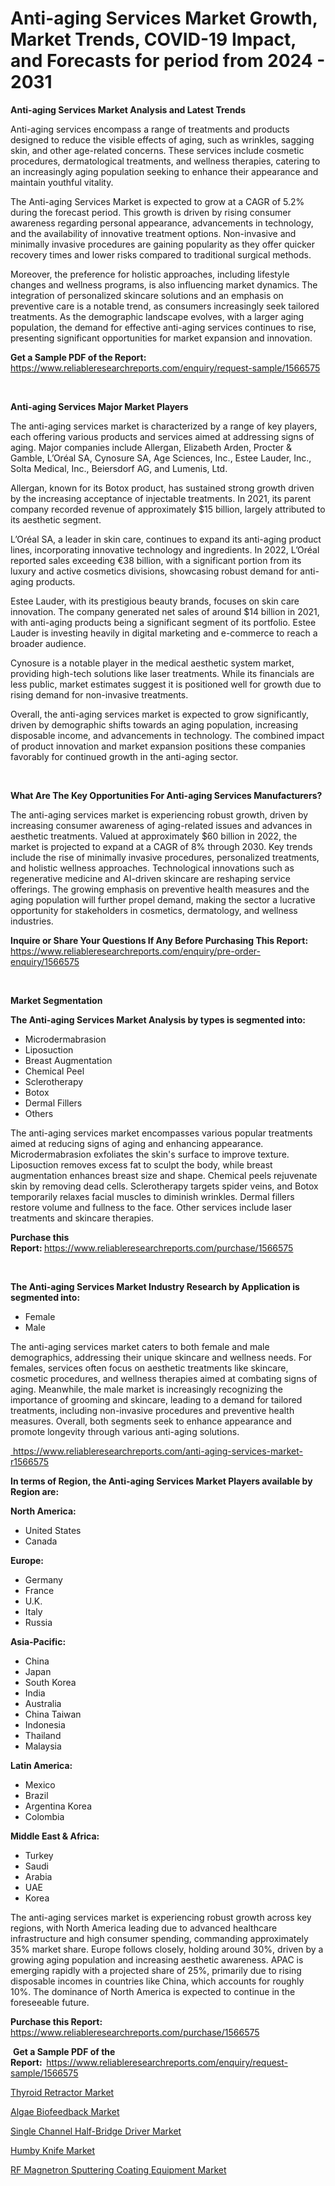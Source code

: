 <p><h1>Anti-aging Services Market Growth, Market Trends, COVID-19 Impact, and Forecasts for period from 2024 - 2031</h1></p><p><strong>Anti-aging Services Market Analysis and Latest Trends</strong></p>
<p><p>Anti-aging services encompass a range of treatments and products designed to reduce the visible effects of aging, such as wrinkles, sagging skin, and other age-related concerns. These services include cosmetic procedures, dermatological treatments, and wellness therapies, catering to an increasingly aging population seeking to enhance their appearance and maintain youthful vitality.</p><p>The Anti-aging Services Market is expected to grow at a CAGR of 5.2% during the forecast period. This growth is driven by rising consumer awareness regarding personal appearance, advancements in technology, and the availability of innovative treatment options. Non-invasive and minimally invasive procedures are gaining popularity as they offer quicker recovery times and lower risks compared to traditional surgical methods.</p><p>Moreover, the preference for holistic approaches, including lifestyle changes and wellness programs, is also influencing market dynamics. The integration of personalized skincare solutions and an emphasis on preventive care is a notable trend, as consumers increasingly seek tailored treatments. As the demographic landscape evolves, with a larger aging population, the demand for effective anti-aging services continues to rise, presenting significant opportunities for market expansion and innovation.</p></p>
<p><strong>Get a Sample PDF of the Report:&nbsp;</strong> <a href="https://www.reliableresearchreports.com/enquiry/request-sample/1566575?utm_campaign=3&utm_medium=2&utm_source=Github&utm_content=ia&utm_term=07122024&utm_id=anti-aging-services">https://www.reliableresearchreports.com/enquiry/request-sample/1566575</a></p>
<p>&nbsp;</p>
<p><strong>Anti-aging Services Major Market Players</strong></p>
<p><p>The anti-aging services market is characterized by a range of key players, each offering various products and services aimed at addressing signs of aging. Major companies include Allergan, Elizabeth Arden, Procter & Gamble, L’Oréal SA, Cynosure SA, Age Sciences, Inc., Estee Lauder, Inc., Solta Medical, Inc., Beiersdorf AG, and Lumenis, Ltd.</p><p>Allergan, known for its Botox product, has sustained strong growth driven by the increasing acceptance of injectable treatments. In 2021, its parent company recorded revenue of approximately $15 billion, largely attributed to its aesthetic segment.</p><p>L’Oréal SA, a leader in skin care, continues to expand its anti-aging product lines, incorporating innovative technology and ingredients. In 2022, L’Oréal reported sales exceeding €38 billion, with a significant portion from its luxury and active cosmetics divisions, showcasing robust demand for anti-aging products.</p><p>Estee Lauder, with its prestigious beauty brands, focuses on skin care innovation. The company generated net sales of around $14 billion in 2021, with anti-aging products being a significant segment of its portfolio. Estee Lauder is investing heavily in digital marketing and e-commerce to reach a broader audience.</p><p>Cynosure is a notable player in the medical aesthetic system market, providing high-tech solutions like laser treatments. While its financials are less public, market estimates suggest it is positioned well for growth due to rising demand for non-invasive treatments.</p><p>Overall, the anti-aging services market is expected to grow significantly, driven by demographic shifts towards an aging population, increasing disposable income, and advancements in technology. The combined impact of product innovation and market expansion positions these companies favorably for continued growth in the anti-aging sector.</p></p>
<p>&nbsp;</p>
<p><strong>What Are The Key Opportunities For Anti-aging Services Manufacturers?</strong></p>
<p><p>The anti-aging services market is experiencing robust growth, driven by increasing consumer awareness of aging-related issues and advances in aesthetic treatments. Valued at approximately $60 billion in 2022, the market is projected to expand at a CAGR of 8% through 2030. Key trends include the rise of minimally invasive procedures, personalized treatments, and holistic wellness approaches. Technological innovations such as regenerative medicine and AI-driven skincare are reshaping service offerings. The growing emphasis on preventive health measures and the aging population will further propel demand, making the sector a lucrative opportunity for stakeholders in cosmetics, dermatology, and wellness industries.</p></p>
<p><strong>Inquire or Share Your Questions If Any Before Purchasing This Report:</strong> <a href="https://www.reliableresearchreports.com/enquiry/pre-order-enquiry/1566575?utm_campaign=3&utm_medium=2&utm_source=Github&utm_content=ia&utm_term=07122024&utm_id=anti-aging-services">https://www.reliableresearchreports.com/enquiry/pre-order-enquiry/1566575</a></p>
<p>&nbsp;</p>
<p><strong>Market Segmentation</strong></p>
<p><strong>The Anti-aging Services Market Analysis by types is segmented into:</strong></p>
<p><ul><li>Microdermabrasion</li><li>Liposuction</li><li>Breast Augmentation</li><li>Chemical Peel</li><li>Sclerotherapy</li><li>Botox</li><li>Dermal Fillers</li><li>Others</li></ul></p>
<p><p>The anti-aging services market encompasses various popular treatments aimed at reducing signs of aging and enhancing appearance. Microdermabrasion exfoliates the skin's surface to improve texture. Liposuction removes excess fat to sculpt the body, while breast augmentation enhances breast size and shape. Chemical peels rejuvenate skin by removing dead cells. Sclerotherapy targets spider veins, and Botox temporarily relaxes facial muscles to diminish wrinkles. Dermal fillers restore volume and fullness to the face. Other services include laser treatments and skincare therapies.</p></p>
<p><strong>Purchase this Report:&nbsp;</strong><a href="https://www.reliableresearchreports.com/purchase/1566575?utm_campaign=3&utm_medium=2&utm_source=Github&utm_content=ia&utm_term=07122024&utm_id=anti-aging-services">https://www.reliableresearchreports.com/purchase/1566575</a></p>
<p>&nbsp;</p>
<p><strong>The Anti-aging Services Market Industry Research by Application is segmented into:</strong></p>
<p><ul><li>Female</li><li>Male</li></ul></p>
<p><p>The anti-aging services market caters to both female and male demographics, addressing their unique skincare and wellness needs. For females, services often focus on aesthetic treatments like skincare, cosmetic procedures, and wellness therapies aimed at combating signs of aging. Meanwhile, the male market is increasingly recognizing the importance of grooming and skincare, leading to a demand for tailored treatments, including non-invasive procedures and preventive health measures. Overall, both segments seek to enhance appearance and promote longevity through various anti-aging solutions.</p></p>
<p><a href="https://www.reliableresearchreports.com/anti-aging-services-market-r1566575?utm_campaign=3&utm_medium=2&utm_source=Github&utm_content=ia&utm_term=07122024&utm_id=anti-aging-services">&nbsp;https://www.reliableresearchreports.com/anti-aging-services-market-r1566575</a></p>
<p><strong>In terms of Region, the Anti-aging Services Market Players available by Region are:</strong></p>
<p>
    <p> <strong> North America: </strong>
        <ul>
            <li>United States</li>
            <li>Canada</li>
        </ul>
        </p> 
    <p> <strong> Europe: </strong>
        <ul>
            <li>Germany</li>
            <li>France</li>
            <li>U.K.</li>
            <li>Italy</li>
            <li>Russia</li>
        </ul>
        </p> 
    <p> <strong> Asia-Pacific: </strong>
        <ul>
            <li>China</li>
            <li>Japan</li>
            <li>South Korea</li>
            <li>India</li>
            <li>Australia</li>
            <li>China Taiwan</li>
            <li>Indonesia</li>
            <li>Thailand</li>
            <li>Malaysia</li>
        </ul>
        </p> 
    <p> <strong> Latin America: </strong>
        <ul>
            <li>Mexico</li>
            <li>Brazil</li>
            <li>Argentina Korea</li>
            <li>Colombia</li>
        </ul>
        </p> 
    <p> <strong> Middle East & Africa: </strong>
        <ul>
            <li>Turkey</li>
            <li>Saudi</li>
            <li>Arabia</li>
            <li>UAE</li>
            <li>Korea</li>
        </ul>
    </p>
    </p>
<p><p>The anti-aging services market is experiencing robust growth across key regions, with North America leading due to advanced healthcare infrastructure and high consumer spending, commanding approximately 35% market share. Europe follows closely, holding around 30%, driven by a growing aging population and increasing aesthetic awareness. APAC is emerging rapidly with a projected share of 25%, primarily due to rising disposable incomes in countries like China, which accounts for roughly 10%. The dominance of North America is expected to continue in the foreseeable future.</p></p>
<p><strong>Purchase this Report: </strong><a href="https://www.reliableresearchreports.com/purchase/1566575?utm_campaign=3&utm_medium=2&utm_source=Github&utm_content=ia&utm_term=07122024&utm_id=anti-aging-services">https://www.reliableresearchreports.com/purchase/1566575</a></p>
<p>&nbsp;<strong>Get a Sample PDF of the Report:&nbsp;&nbsp;</strong><a href="https://www.reliableresearchreports.com/enquiry/request-sample/1566575?utm_campaign=3&utm_medium=2&utm_source=Github&utm_content=ia&utm_term=07122024&utm_id=anti-aging-services">https://www.reliableresearchreports.com/enquiry/request-sample/1566575</a></p>
<p><strong></strong></p>
<p><p><a href="https://www.linkedin.com/pulse/compreh-proposis-fbaif?utm_campaign=3&utm_medium=2&utm_source=Github&utm_content=ia&utm_term=07122024&utm_id=anti-aging-services">Thyroid Retractor Market</a></p><p><a href="https://github.com/sca704osol/Market-Research-Report-List-1/blob/main/algae-biofeedback-market.md?utm_campaign=3&utm_medium=2&utm_source=Github&utm_content=ia&utm_term=07122024&utm_id=anti-aging-services">Algae Biofeedback Market</a></p><p><a href="https://issuu.com/reportprime-2/docs/single-channel-half-bridge-driver-market-size-2030?utm_campaign=3&utm_medium=2&utm_source=Github&utm_content=ia&utm_term=07122024&utm_id=anti-aging-services">Single Channel Half-Bridge Driver Market</a></p><p><a href="https://www.linkedin.com/pulse/141-growth-expected-humby-knife-market-between-2024-2031-mkt-nova-jpmpf?utm_campaign=3&utm_medium=2&utm_source=Github&utm_content=ia&utm_term=07122024&utm_id=anti-aging-services">Humby Knife Market</a></p><p><a href="https://issuu.com/reportprime-2/docs/rf-magnetron-sputtering-coating-equipment-market-s?utm_campaign=3&utm_medium=2&utm_source=Github&utm_content=ia&utm_term=07122024&utm_id=anti-aging-services">RF Magnetron Sputtering Coating Equipment Market</a></p></p>